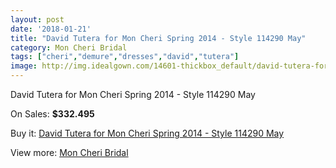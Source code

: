 ```yaml
---
layout: post
date: '2018-01-21'
title: "David Tutera for Mon Cheri Spring 2014 - Style 114290 May"
category: Mon Cheri Bridal
tags: ["cheri","demure","dresses","david","tutera"]
image: http://img.idealgown.com/14601-thickbox_default/david-tutera-for-mon-cheri-spring-2014-style-114290-may.jpg
---
```

David Tutera for Mon Cheri Spring 2014 - Style 114290 May

On Sales: **$332.495**
<a href="https://www.idealgown.com/en/mon-cheri-bridal/5861-david-tutera-for-mon-cheri-spring-2014-style-114290-may.html"><amp-img layout="responsive" width="600" height="600" src="//img.idealgown.com/14601-thickbox_default/david-tutera-for-mon-cheri-spring-2014-style-114290-may.jpg" alt="David Tutera for Mon Cheri Spring 2014 - Style 114290 May 0" /></a>
<a href="https://www.idealgown.com/en/mon-cheri-bridal/5861-david-tutera-for-mon-cheri-spring-2014-style-114290-may.html"><amp-img layout="responsive" width="600" height="600" src="//img.idealgown.com/14602-thickbox_default/david-tutera-for-mon-cheri-spring-2014-style-114290-may.jpg" alt="David Tutera for Mon Cheri Spring 2014 - Style 114290 May 1" /></a>

Buy it: [David Tutera for Mon Cheri Spring 2014 - Style 114290 May](https://www.idealgown.com/en/mon-cheri-bridal/5861-david-tutera-for-mon-cheri-spring-2014-style-114290-may.html "David Tutera for Mon Cheri Spring 2014 - Style 114290 May")

View more: [Mon Cheri Bridal](https://www.idealgown.com/en/88-mon-cheri-bridal "Mon Cheri Bridal")